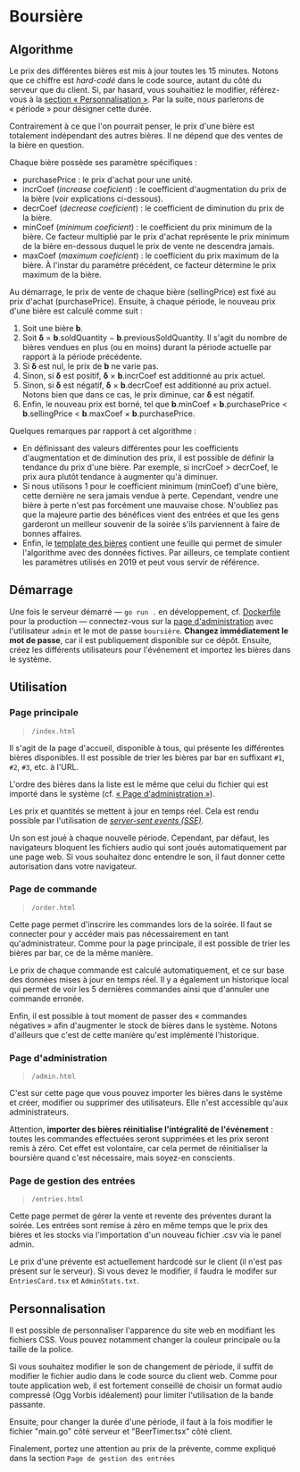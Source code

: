 # Boursière

## Algorithme

Le prix des différentes bières est mis à jour toutes les 15 minutes. Notons que ce chiffre est *hard-codé* dans le code source, autant du côté du serveur que du client. Si, par hasard, vous souhaitiez le modifier, référez-vous à la [section « Personnalisation »](#personnalisation). Par la suite, nous parlerons de « période » pour désigner cette durée.

Contrairement à ce que l'on pourrait penser, le prix d'une bière est totalement indépendant des autres bières. Il ne dépend que des ventes de la bière en question.

Chaque bière possède ses paramètre spécifiques :

* purchasePrice : le prix d'achat pour une unité.
* incrCoef (*increase coeficient*) : le coefficient d'augmentation du prix de la bière (voir explications ci-dessous).
* decrCoef (*decrease coeficient*) : le coefficient de diminution du prix de la bière.
* minCoef (*minimum coeficient*) : le coefficient du prix minimum de la bière. Ce facteur multiplié par le prix d'achat représente le prix minimum de la bière en-dessous duquel le prix de vente ne descendra jamais.
* maxCoef (*maximum coeficient*) : le coefficient du prix maximum de la bière. À l'instar du paramètre précédent, ce facteur détermine le prix maximum de la bière.

Au démarrage, le prix de vente de chaque bière (sellingPrice) est fixé au prix d'achat (purchasePrice). Ensuite, à chaque période, le nouveau prix d'une bière est calculé comme suit :

1. Soit une bière **b**.
2. Soit **δ** = **b**.soldQuantity − **b**.previousSoldQuantity. Il s'agit du nombre de bières vendues en plus (ou en moins) durant la période actuelle par rapport à la période précédente.
3. Si **δ** est nul, le prix de **b** ne varie pas.
4. Sinon, si **δ** est positif, **δ** × **b**.incrCoef est additionné au prix actuel.
5. Sinon, si **δ** est négatif, **δ** × **b**.decrCoef est additionné au prix actuel. Notons bien que dans ce cas, le prix diminue, car **δ** est négatif.
6. Enfin, le nouveau prix est borné, tel que **b**.minCoef × **b**.purchasePrice < **b**.sellingPrice < **b**.maxCoef × **b**.purchasePrice.

Quelques remarques par rapport à cet algorithme :

* En définissant des valeurs différentes pour les coefficients d'augmentation et de diminution des prix, il est possible de définir la tendance du prix d'une bière. Par exemple, si incrCoef > decrCoef, le prix aura plutôt tendance à augmenter qu'à diminuer.
* Si nous utilisons 1 pour le coefficient minimum (minCoef) d'une bière, cette dernière ne sera jamais vendue à perte. Cependant, vendre une bière à perte n'est pas forcément une mauvaise chose. N'oubliez pas que la majeure partie des bénéfices vient des entrées et que les gens garderont un meilleur souvenir de la soirée s'ils parviennent à faire de bonnes affaires.
* Enfin, le [template des bières](./beers.ods) contient une feuille qui permet de simuler l'algorithme avec des données fictives. Par ailleurs, ce template contient les paramètres utilisés en 2019 et peut vous servir de référence.

## Démarrage

Une fois le serveur démarré — `go run .` en développement, cf. [Dockerfile](../Dockerfile) pour la production — connectez-vous sur la [page d'administration](#page-dadministration) avec l'utilisateur `admin` et le mot de passe `boursière`. **Changez immédiatement le mot de passe**, car il est publiquement disponible sur ce dépôt. Ensuite, créez les différents utilisateurs pour l'événement et importez les bières dans le système.

## Utilisation

### Page principale

> `/index.html`

Il s'agit de la page d'accueil, disponible à tous, qui présente les différentes bières disponibles. Il est possible de trier les bières par bar en suffixant `#1`, `#2`, `#3`, etc. à l'URL.

L'ordre des bières dans la liste est le même que celui du fichier qui est importé dans le système (cf. [« Page d'administration »](#page-dadministration)).

Les prix et quantités se mettent à jour en temps réel. Cela est rendu possible par l'utilisation de [*server-sent events (SSE)*](https://developer.mozilla.org/en-US/docs/Web/API/Server-sent_events/Using_server-sent_events).

Un son est joué à chaque nouvelle période. Cependant, par défaut, les navigateurs bloquent les fichiers audio qui sont joués automatiquement par une page web. Si vous souhaitez donc entendre le son, il faut donner cette autorisation dans votre navigateur.

### Page de commande

> `/order.html`

Cette page permet d'inscrire les commandes lors de la soirée. Il faut se connecter pour y accéder mais pas nécessairement en tant qu'administrateur. Comme pour la page principale, il est possible de trier les bières par bar, ce de la même manière.

Le prix de chaque commande est calculé automatiquement, et ce sur base des données mises à jour en temps réel. Il y a également un historique local qui permet de voir les 5 dernières commandes ainsi que d'annuler une commande erronée.

Enfin, il est possible à tout moment de passer des « commandes négatives » afin d'augmenter le stock de bières dans le système. Notons d'ailleurs que c'est de cette manière qu'est implémenté l'historique.

### Page d'administration

> `/admin.html`

C'est sur cette page que vous pouvez importer les bières dans le système et créer, modifier ou supprimer des utilisateurs. Elle n'est accessible qu'aux administrateurs.

Attention, **importer des bières réinitialise l'intégralité de l'événement** : toutes les commandes effectuées seront supprimées et les prix seront remis à zéro. Cet effet est volontaire, car cela permet de réinitialiser la boursière quand c'est nécessaire, mais soyez-en conscients.

### Page de gestion des entrées

> `/entries.html`

Cette page permet de gérer la vente et revente des préventes durant la soirée.
Les entrées sont remise à zéro en même temps que le prix des bières et les stocks via l'importation d'un
nouveau fichier .csv via le panel admin.

Le prix d'une prévente est actuellement hardcodé sur le client (il n'est pas présent sur le serveur). Si vous devez
le modifier, il faudra le modifer sur `EntriesCard.tsx` et `AdminStats.txt`.

## Personnalisation

Il est possible de personnaliser l'apparence du site web en modifiant les fichiers CSS. Vous pouvez notamment changer la couleur principale ou la taille de la police.

Si vous souhaitez modifier le son de changement de période, il suffit de modifier le fichier audio dans le code source du client web. Comme pour toute application web, il est fortement conseillé de choisir un format audio compressé (Ogg Vorbis idéalement) pour limiter l'utilisation de la bande passante.

Ensuite, pour changer la durée d'une période, il faut à la fois modifier le fichier "main.go" côté serveur et "BeerTimer.tsx" côté client.

Finalement, portez une attention au prix de la prévente, comme expliqué dans la section `Page de gestion des entrées`
